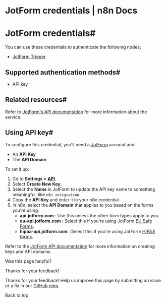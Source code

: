 # JotForm credentials | n8n Docs

[ ](https://github.com/n8n-io/n8n-docs/edit/main/docs/integrations/builtin/credentials/jotform.md "Edit this page")

# JotForm credentials#

You can use these credentials to authenticate the following nodes:

  * [JotForm Trigger](../../trigger-nodes/n8n-nodes-base.jotformtrigger/)

## Supported authentication methods#

  * API key

## Related resources#

Refer to [JotForm's API documentation](https://api.jotform.com/docs/) for more information about the service.

## Using API key#

To configure this credential, you'll need a [JotForm](https://www.jotform.com/) account and:

  * An **API Key**
  * The **API Domain**

To set it up:

  1. Go to **Settings >** [**API**](https://www.jotform.com/myaccount/api).
  2. Select **Create New Key**.
  3. Select the **Name** in JotForm to update the API key name to something meaningful, like `n8n integration`.
  4. Copy the **API Key** and enter it in your n8n credential.
  5. In n8n, select the **API Domain** that applies to you based on the forms you're using:
     * **api.jotform.com** : Use this unless the other form types apply to you.
     * **eu-api.jotform.com** : Select this if you're using JotForm [EU Safe Forms](https://www.jotform.com/eu-safe-forms/).
     * **hipaa-api.jotform.com** : Select this if you're using JotForm [HIPAA forms](https://www.jotform.com/hipaa/).

Refer to the [JotForm API documentation](https://api.jotform.com/docs/) for more information on creating keys and API domains.

Was this page helpful? 

Thanks for your feedback! 

Thanks for your feedback! Help us improve this page by submitting an issue or a fix in our [GitHub repo](https://github.com/n8n-io/n8n-docs). 

Back to top